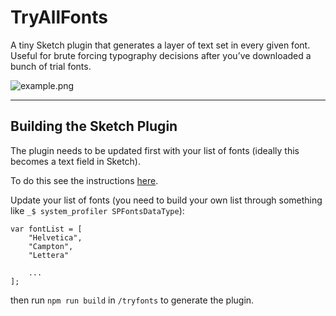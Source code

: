 # TryAllFonts
A tiny Sketch plugin that generates a layer of text set in every given font. Useful for brute forcing typography decisions after you’ve downloaded a bunch of trial fonts.

![example.png]()

---

## Building the Sketch Plugin
The plugin needs to be updated first with your list of fonts (ideally this becomes a text field in Sketch). 

To do this see the instructions [here](https://developer.sketchapp.com/guides/first-plugin/).

Update your list of fonts (you need to build your own list through something like `_$ system_profiler SPFontsDataType`):

```
var fontList = [
	"Helvetica",
	"Campton",
	"Lettera"
	
	...
];
```

then run `npm run build` in `/tryfonts` to generate the plugin.

